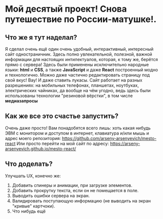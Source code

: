 # **Мой десятый проект!** Снова путешествие по России-матушке!.
## **Что же я тут наделал?**
Я сделал очень ещё один очень удобный, интерактивный, интересный сайт одностраничник. Здесь полно увлекательной, полезной, важной информации для настоящих интилектуалов, которая, к тому же, берётся прямо с сервера! Здесь были применены исключительно народные языки: **html** и **CSS**, а также **JavaScript** и даже **React** построенный модно и технологично.
Можно даже частично редактировать страницу под свой вкус! Вау! И даже ставить лукасы.
Сайт работает на разных разрешениях: на мобильных телефонах, планшетах, ноутбуках, электрических чайниках, да вообще на чём угодно, ведь здесь были использованы технологии "резиновой вёрстки", в том числе **медиазапросы**
## **Как же все это счастье запустить?**
Очень даже просто! Вам понадобятся всего лишь: хоть какая нибудь ЭВМ с монитором и доступом в интернет, клавиатура и/или мышь и адрес моего репозитория: https://github.com/arseny-arsenyevich/mesto-react
Или просто перейти на мой сайт по адресу: https://arseny-arsenyevich.github.io/mesto-react/
## **Что доделать?**
Улучшать UX, конечно же:
1) Добавить спинеры и анимации, при загрузке элементов. 
2) Добавить прокрутку текста, если он не помещается в поле.
3) Выводить ошибки сервера на экран.
4) Валидировать поступающую информацию (не выводить на экран "кривые" картчоки).
5) Что нибудь ещё

